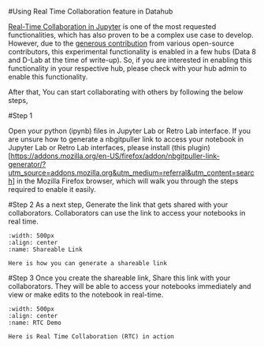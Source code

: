 #Using Real Time Collaboration feature in Datahub

[Real-Time Collaboration in Jupyter](https://github.com/jupyterlab/rtc) is one of the most requested functionalities, which has also proven to be a complex use case to develop. However, due to the [generous contribution](https://github.com/jupyterlab/rtc/graphs/contributors) from various open-source contributors, this experimental functionality is enabled in a few hubs (Data 8 and D-Lab at the time of write-up). So, if you are interested in enabling this functionality in your respective hub, please check with your hub admin to enable this functionality. 

After that, You can start collaborating with others by following the below steps,

#Step 1

Open your python (ipynb) files in Jupyter Lab or Retro Lab interface. If you are unsure how to generate a nbgitpuller link to access your notebook in Jupyter Lab or Retro Lab interfaces, please install (this plugin)[https://addons.mozilla.org/en-US/firefox/addon/nbgitpuller-link-generator/?utm_source=addons.mozilla.org&utm_medium=referral&utm_content=search] in the Mozilla Firefox browser, which will walk you through the steps required to enable it easily.

#Step 2
As a next step, Generate the link that gets shared with your collaborators. Collaborators can use the link to access your notebooks in real time.

```{figure} ../images/RTC_demo.gif
:width: 500px
:align: center
:name: Shareable Link

Here is how you can generate a shareable link
```

#Step 3
Once you create the shareable link, Share this link with your collaborators. They will be able to access your notebooks immediately and view or make edits to the notebook in real-time.

```{figure} ../images/Share_link.gif
:width: 500px
:align: center
:name: RTC Demo

Here is Real Time Collaboration (RTC) in action
```